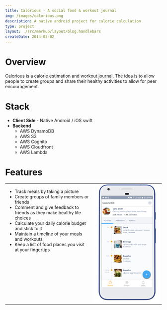 ```yaml
---
title: Calorious - A social food & workout journal
img: /images/calorious.png
description: A native android project for calorie calculation
type: project
layout: ./src/markup/layout/blog.handlebars
createDate: 2014-03-02
---
```


# Overview
Calorious is a calorie estimation and workout journal. The idea is to allow people to create groups and share their healthy activities to allow for peer encouragement.

# <i class="fi-page-multiple text-emphasis"></i> Stack
* __Client Side__ - Native Android / iOS swift
* __Backend__
  * AWS DynamoDB
  * AWS S3
  * AWS Cognito
  * AWS Cloudfront
  * AWS Lambda

# Features

<table>
  <tr>
    <td style="width: 55%; vertical-align: top;">
      <ul>
        <li>Track meals by taking a picture</li>
        <li>Create groups of family members or friends</li>
        <li>Comment and give feedback to friends as they make healthy life choices</li>
        <li>Calculate your daily calorie budget and stick to it</li>
        <li>Maintain a timeline of your meals and workouts</li>
        <li>Keep a list of food places you visit at your fingertips</li>
      </ul>
    </td>
    <td>
      <img src="../../images/projects/calorious/home_new.png" alt="Home screenshot" class=""/>
    </td>
  </tr>
</table>

